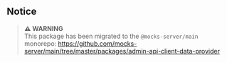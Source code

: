 ## Notice

> **⚠ WARNING**  
> This package has been migrated to the `@mocks-server/main` monorepo: https://github.com/mocks-server/main/tree/master/packages/admin-api-client-data-provider
